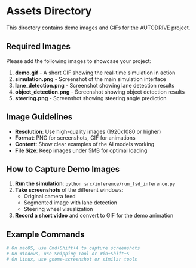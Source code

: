 # Assets Directory

This directory contains demo images and GIFs for the AUTODRIVE project.

## Required Images

Please add the following images to showcase your project:

1. **demo.gif** - A short GIF showing the real-time simulation in action
2. **simulation.png** - Screenshot of the main simulation interface
3. **lane_detection.png** - Screenshot showing lane detection results
4. **object_detection.png** - Screenshot showing object detection results
5. **steering.png** - Screenshot showing steering angle prediction

## Image Guidelines

- **Resolution**: Use high-quality images (1920x1080 or higher)
- **Format**: PNG for screenshots, GIF for animations
- **Content**: Show clear examples of the AI models working
- **File Size**: Keep images under 5MB for optimal loading

## How to Capture Demo Images

1. **Run the simulation**: `python src/inference/run_fsd_inference.py`
2. **Take screenshots** of the different windows:
   - Original camera feed
   - Segmented image with lane detection
   - Steering wheel visualization
3. **Record a short video** and convert to GIF for the demo animation

## Example Commands

```bash
# On macOS, use Cmd+Shift+4 to capture screenshots
# On Windows, use Snipping Tool or Win+Shift+S
# On Linux, use gnome-screenshot or similar tools
``` 